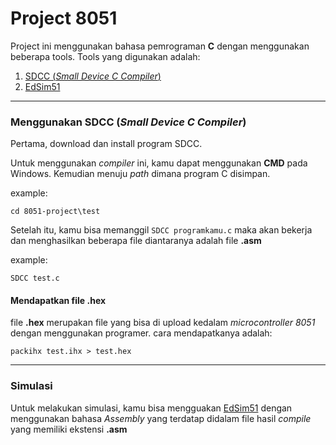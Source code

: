 # Project 8051

Project ini menggunakan bahasa pemrograman **C** dengan menggunakan beberapa tools.
Tools yang digunakan adalah:

1. [SDCC (_Small Device C Compiler_)](http://sdcc.sourceforge.net)
2. [EdSim51](http://www.edsim51.com)

---

### Menggunakan SDCC (_Small Device C Compiler_)

Pertama, download dan install program SDCC.

Untuk menggunakan _compiler_ ini, kamu dapat menggunakan **CMD** pada Windows.
Kemudian menuju _path_ dimana program C disimpan.

example:
```
cd 8051-project\test
```
Setelah itu, kamu bisa memanggil `SDCC programkamu.c` maka akan bekerja dan menghasilkan beberapa file diantaranya adalah file **.asm**

example:
```
SDCC test.c
```

#### Mendapatkan file .hex

file **.hex** merupakan file yang bisa di upload kedalam _microcontroller 8051_ dengan menggunakan programer.
cara mendapatkanya adalah:
```
packihx test.ihx > test.hex
```

---

### Simulasi

Untuk melakukan simulasi, kamu bisa mengguakan [EdSim51](http://edsim51.com) dengan menggunakan bahasa _Assembly_ yang terdatap didalam file hasil _compile_ yang memiliki ekstensi **.asm**


